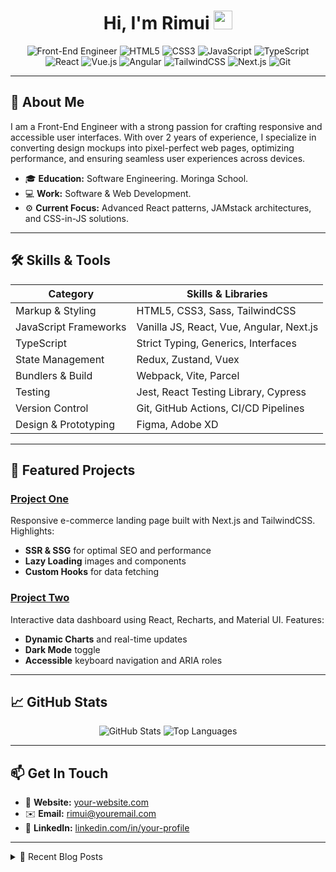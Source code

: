 <!--
👋 Hello! I'm Rimui, a passionate Front-End Engineer.
-->

<h1 align="center">Hi, I'm Rimui <img src="https://media.giphy.com/media/hvRJCLFzcasrR4ia7z/giphy.gif" width="30px"/></h1>

<p align="center">
  <img src="https://img.shields.io/badge/Front--End%20Engineer-Expert-blue.svg" alt="Front-End Engineer" />
  <img src="https://img.shields.io/badge/Tech-HTML5-orange.svg" alt="HTML5" />
  <img src="https://img.shields.io/badge/Tech-CSS3-blue.svg" alt="CSS3" />
  <img src="https://img.shields.io/badge/Tech-JavaScript-yellow.svg" alt="JavaScript" />
  <img src="https://img.shields.io/badge/Tech-TypeScript-blue.svg" alt="TypeScript" />
  <img src="https://img.shields.io/badge/Framework-React-informational.svg" alt="React" />
  <img src="https://img.shields.io/badge/Framework-Vue-brightgreen.svg" alt="Vue.js" />
  <img src="https://img.shields.io/badge/Framework-Angular-red.svg" alt="Angular" />
  <img src="https://img.shields.io/badge/CSS%20Framework-TailwindCSS-teal.svg" alt="TailwindCSS" />
  <img src="https://img.shields.io/badge/Tool-Next.js-black.svg" alt="Next.js" />
  <img src="https://img.shields.io/badge/Tool-Git-black.svg" alt="Git" />
</p>

---

## 📖 About Me

I am a Front-End Engineer with a strong passion for crafting responsive and accessible user interfaces. With over 2 years of experience, I specialize in converting design mockups into pixel-perfect web pages, optimizing performance, and ensuring seamless user experiences across devices.

- 🎓 **Education:** Software Engineering. Moringa School.
- 💻 **Work:** Software & Web Development.
- ⚙️ **Current Focus:** Advanced React patterns, JAMstack architectures, and CSS-in-JS solutions.

---

## 🛠️ Skills & Tools

| Category              | Skills & Libraries                      |
|-----------------------|-----------------------------------------|
| Markup & Styling      | HTML5, CSS3, Sass, TailwindCSS          |
| JavaScript Frameworks | Vanilla JS, React, Vue, Angular, Next.js|
| TypeScript            | Strict Typing, Generics, Interfaces     |
| State Management      | Redux, Zustand, Vuex                    |
| Bundlers & Build      | Webpack, Vite, Parcel                   |
| Testing               | Jest, React Testing Library, Cypress    |
| Version Control       | Git, GitHub Actions, CI/CD Pipelines    |
| Design & Prototyping  | Figma, Adobe XD                         |

---

## 🚀 Featured Projects

### [Project One](https://scienceforafrica.foundation/)
Responsive e-commerce landing page built with Next.js and TailwindCSS. Highlights:
- **SSR & SSG** for optimal SEO and performance
- **Lazy Loading** images and components
- **Custom Hooks** for data fetching

### [Project Two](https://www.kelinkenya.org/)
Interactive data dashboard using React, Recharts, and Material UI. Features:
- **Dynamic Charts** and real-time updates
- **Dark Mode** toggle
- **Accessible** keyboard navigation and ARIA roles

---

## 📈 GitHub Stats

<p align="center">
  <img src="https://github-readme-stats.vercel.app/api?username=your-username&show_icons=true&count_private=true&theme=radical" alt="GitHub Stats" />
  <img src="https://github-readme-stats.vercel.app/api/top-langs/?username=your-username&layout=compact&theme=radical" alt="Top Languages" />
</p>

---

## 📫 Get In Touch

- 🔗 **Website:** [your-website.com](https://your-website.com)
- ✉️ **Email:** [rimui@youremail.com](mailto:rimuikaranja@gmail.com)
- 💼 **LinkedIn:** [linkedin.com/in/your-profile](https://linkedin.com/in/your-profile)

---

<details>
<summary>📝 Recent Blog Posts</summary>

- [Optimizing React Performance](#)
- [Understanding CSS Grid](#)
- [Building Accessible Web Apps](#)

</details>

<!--
Feel free to connect or explore my work! 🚀
-->
